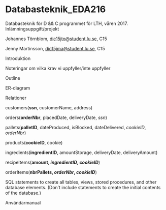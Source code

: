 # Databasteknik_EDA216
Databasteknik för D &amp;&amp; C programmet för LTH, våren 2017. Inlämningsuppgift/projekt

Johannes Törnblom, dic15jto@student.lu.se, C15

Jenny Martinsson, dic15jma@student.lu.se, C15

Introduktion

Noteringar om vilka krav vi uppfyller/inte uppfyller

Outline

ER-diagram

Relationer

customers(**ssn**, customerName, address)

orders(**orderNbr**, placedDate, deliveryDate, *ssn*)

pallets(**palletID**, dateProduced, isBlocked, dateDelivered, *cookieID*, *orderNbr*)

products(**cookieID**, cookie)

ingredients(**ingredientID**, amountStorage, deliveryDate, deliveryAmount)

recipeItems(**amount, _ingredientID_, _cookieID_**)

orderItems(**nbrPallets, _orderNbr_, _cookieID_**)


SQL statements to create all tables, views, stored procedures, and other database elements. (Don’t include statements to create the initial contents of the database.)

Användarmanual

